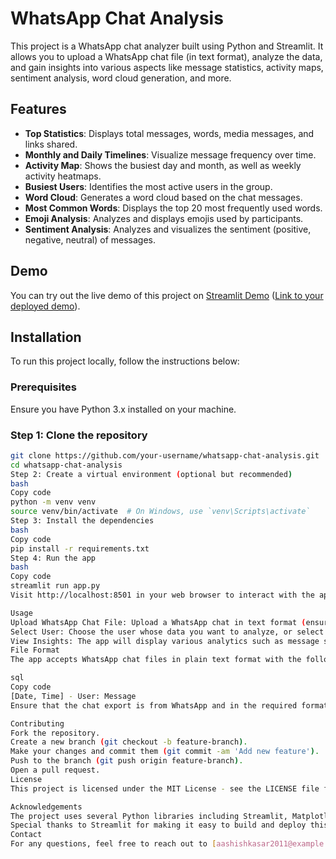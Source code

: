 # WhatsApp Chat Analysis

This project is a WhatsApp chat analyzer built using Python and Streamlit. It allows you to upload a WhatsApp chat file (in text format), analyze the data, and gain insights into various aspects like message statistics, activity maps, sentiment analysis, word cloud generation, and more.

## Features

- **Top Statistics**: Displays total messages, words, media messages, and links shared.
- **Monthly and Daily Timelines**: Visualize message frequency over time.
- **Activity Map**: Shows the busiest day and month, as well as weekly activity heatmaps.
- **Busiest Users**: Identifies the most active users in the group.
- **Word Cloud**: Generates a word cloud based on the chat messages.
- **Most Common Words**: Displays the top 20 most frequently used words.
- **Emoji Analysis**: Analyzes and displays emojis used by participants.
- **Sentiment Analysis**: Analyzes and visualizes the sentiment (positive, negative, neutral) of messages.

## Demo

You can try out the live demo of this project on [Streamlit Demo](#) ([Link to your deployed demo](https://whatsapp-chat-analysis-b7ztkmuqysbwinh7ma7vld.streamlit.app/)).

## Installation

To run this project locally, follow the instructions below:

### Prerequisites

Ensure you have Python 3.x installed on your machine.

### Step 1: Clone the repository

```bash
git clone https://github.com/your-username/whatsapp-chat-analysis.git
cd whatsapp-chat-analysis
Step 2: Create a virtual environment (optional but recommended)
bash
Copy code
python -m venv venv
source venv/bin/activate  # On Windows, use `venv\Scripts\activate`
Step 3: Install the dependencies
bash
Copy code
pip install -r requirements.txt
Step 4: Run the app
bash
Copy code
streamlit run app.py
Visit http://localhost:8501 in your web browser to interact with the app.

Usage
Upload WhatsApp Chat File: Upload a WhatsApp chat in text format (ensure it is properly formatted).
Select User: Choose the user whose data you want to analyze, or select "Overall" for group-wide analysis.
View Insights: The app will display various analytics such as message statistics, activity timelines, word clouds, emoji usage, and sentiment distribution.
File Format
The app accepts WhatsApp chat files in plain text format with the following structure:

sql
Copy code
[Date, Time] - User: Message
Ensure that the chat export is from WhatsApp and in the required format.

Contributing
Fork the repository.
Create a new branch (git checkout -b feature-branch).
Make your changes and commit them (git commit -am 'Add new feature').
Push to the branch (git push origin feature-branch).
Open a pull request.
License
This project is licensed under the MIT License - see the LICENSE file for details.

Acknowledgements
The project uses several Python libraries including Streamlit, Matplotlib, Seaborn, WordCloud, TextBlob, and more.
Special thanks to Streamlit for making it easy to build and deploy this web app.
Contact
For any questions, feel free to reach out to [aashishkasar2011@example.com].
